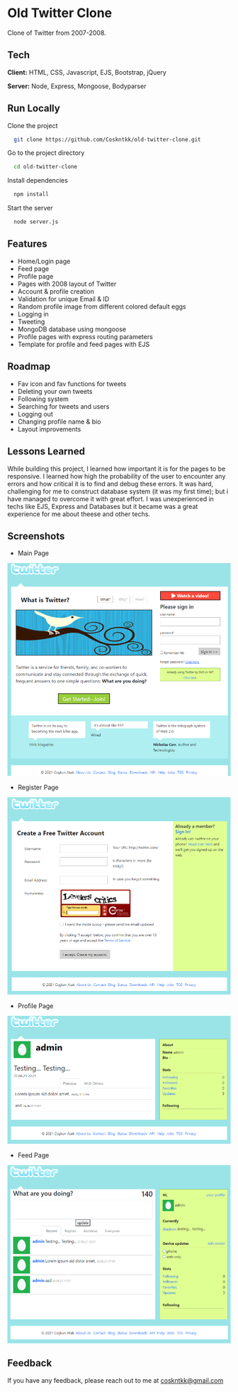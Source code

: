 
# Old Twitter Clone

Clone of Twitter from 2007-2008.
## Tech

**Client:** HTML, CSS, Javascript, EJS, Bootstrap, jQuery

**Server:** Node, Express, Mongoose, Bodyparser
## Run Locally

Clone the project

```bash
  git clone https://github.com/Coskntkk/old-twitter-clone.git
```

Go to the project directory

```bash
  cd old-twitter-clone
```

Install dependencies

```bash
  npm install
```

Start the server

```bash
  node server.js
```

  
## Features

- Home/Login page
- Feed page
- Profile page
- Pages with 2008 layout of Twitter
- Account & profile creation
- Validation for unique Email & ID
- Random profile image from different colored default eggs
- Logging in
- Tweeting
- MongoDB database using mongoose
- Profile pages with express routing parameters
- Template for profile and feed pages with EJS

  
## Roadmap

- Fav icon and fav functions for tweets
- Deleting your own tweets
- Following system
- Searching for tweets and users
- Logging out
- Changing profile name & bio
- Layout improvements

  
## Lessons Learned

While building this project, I learned how important it is for the pages to be responsive.
I learned how high the probability of the user to encounter any errors and how critical it is to find and debug these errors.
It was hard, challenging for me to construct database system (it was my first time); but i have managed to overcome it with great effort.
I was unexperienced in techs like EJS, Express and Databases but it became was a great experience for me about theese and other techs.

  
## Screenshots

- Main Page
<img src="readme_images\1.png" alt="screenshot-1">

- Register Page
<img src="readme_images\2.png" alt="screenshot-2">

- Profile Page
<img src="readme_images\3.png" alt="screenshot-3">

- Feed Page
<img src="readme_images\4.png" alt="screenshot-4">

  
## Feedback

If you have any feedback, please reach out to me at coskntkk@gmail.com
